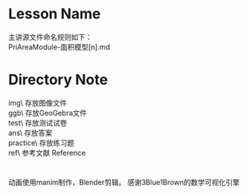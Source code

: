 
# Lesson Name 
   主讲源文件命名规则如下：   
   PriAreaModule-面积模型[n].md

# Directory Note
   img\  存放图像文件   
   ggb\  存放GeoGebra文件   
   test\  存放测试试卷    
   ans\  存放答案   
   practice\ 存放练习题   
   ref\   参考文献 Reference

# 

动画使用manim制作，Blender剪辑。
感谢3Blue1Brown的数学可视化引擎